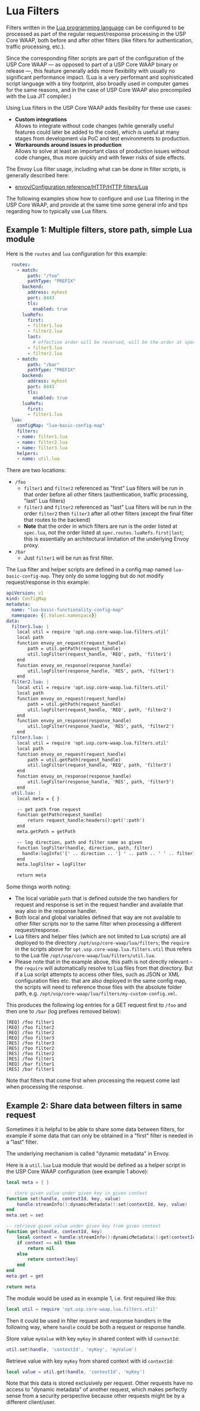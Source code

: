 # Lua Filters

Filters written in the [Lua programming language](https://www.lua.org/) can be configured to be processed
as part of the regular request/response processing in the USP Core WAAP,
both before and after other filters (like filters for authentication, traffic processing, etc.).

Since the corresponding filter scripts are part of the configuration
of the USP Core WAAP — as opposed to part of a USP Core WAAP binary or release —,
this feature generally adds more flexibility with usually no significant performance impact.
(Lua is a very performant and sophisticated script language with a tiny footprint,
also broadly used in computer games for the same reasons,
and in the case of USP Core WAAP also precompiled with the Lua JIT compiler.)

Using Lua filters in the USP Core WAAP adds flexibility for these use cases:

* **Custom integrations**<br />
  Allows to integrate without code changes (while generally useful features could later be added to the code),
  which is useful at many stages from development via PoC and test environments to production.
* **Workarounds around issues in production**<br />
  Allows to solve at least an important class of production issues without code changes,
  thus more quickly and with fewer risks of side effects.

The Envoy Lua filter usage, including what can be done in filter scripts, is generally described here:

* [envoy/Configuration reference/HTTP/HTTP filters/Lua](https://www.envoyproxy.io/docs/envoy/latest/configuration/http/http_filters/lua_filter)

The following examples show how to configure and use Lua filtering in the USP Core WAAP,
and provide at the same time some general info and tips regarding how to typically use Lua filters.

## Example 1: Multiple filters, store path, simple Lua module

Here is the `routes` and `lua` configuration for this example:

```yaml
  routes:
    - match:
        path: "/foo"
        pathType: "PREFIX"
      backend:
        address: myhost
        port: 8443
        tls:
          enabled: true
      luaRefs:
        first:
        - filter1.lua
        - filter2.lua
        last:
          # effective order will be reversed, will be the order at spec.lua
        - filter3.lua
        - filter2.lua
    - match:
        path: "/bar"
        pathType: "PREFIX"
      backend:
        address: myhost
        port: 8443
        tls:
          enabled: true
      luaRefs:
        first:
        - filter1.lua
  lua:
    configMap: "lua-basic-config-map"
    filters:
    - name: filter1.lua
    - name: filter2.lua
    - name: filter3.lua
    helpers:
    - name: util.lua
```

There are two locations:

* `/foo`
    * `filter1` and `filter2` referenced as "first" Lua filters
      will be run in that order before all other filters
      (authentication, traffic processing, "last" Lua filters)
    * `filter3` and `filter2` referenced as "last" Lua filters
      will be run in the order `filter2` then `filter3` after all other filters
      (except the final filter that routes to the backend)
    * **Note** that the order in which filters are run is the order listed at `spec.lua`,
      not the order listed at `spec.routes.luaRefs.first|last`;
      this is essentially an architectural limitation of the underlying Envoy proxy.
* `/bar`
    * Just `filter1` will be run as first filter.

The Lua filter and helper scripts are defined in a config map named `lua-basic-config-map`.
They only do some logging but do not modify request/response in this example:

```yaml
apiVersion: v1
kind: ConfigMap
metadata:
  name: "lua-basic-functionality-config-map"
  namespace: {{.Values.namespace}}
data:
  filter1.lua: |
    local util = require 'opt.usp.core-waap.lua.filters.util'
    local path
    function envoy_on_request(request_handle)
        path = util.getPath(request_handle)
        util.logFilter(request_handle, 'REQ', path, 'filter1')
    end
    function envoy_on_response(response_handle)
        util.logFilter(response_handle, 'RES', path, 'filter1')
    end
  filter2.lua: |
    local util = require 'opt.usp.core-waap.lua.filters.util'
    local path
    function envoy_on_request(request_handle)
        path = util.getPath(request_handle)
        util.logFilter(request_handle, 'REQ', path, 'filter2')
    end
    function envoy_on_response(response_handle)
        util.logFilter(response_handle, 'RES', path, 'filter2')
    end
  filter3.lua: |
    local util = require 'opt.usp.core-waap.lua.filters.util'
    local path
    function envoy_on_request(request_handle)
        path = util.getPath(request_handle)
        util.logFilter(request_handle, 'REQ', path, 'filter3')
    end
    function envoy_on_response(response_handle)
        util.logFilter(response_handle, 'RES', path, 'filter3')
    end
  util.lua: |
    local meta = { }

    -- get path from request
    function getPath(request_handle)
        return request_handle:headers():get(':path')
    end
    meta.getPath = getPath

    -- log direction, path and filter name as given
    function logFilter(handle, direction, path, filter)
      handle:logInfo('[' .. direction .. '] ' .. path .. ' ' .. filter)
    end
    meta.logFilter = logFilter

    return meta
```

Some things worth noting:

* The local variable `path` that is defined outside the two handlers for request and response
  is set in the request handler and available that way also in the response handler.
* Both local and global variables defined that way are not available
  to other filter scripts nor to the same filter when processing a different request/response.
* Lua filters and helper files (which are not limited to Lua scripts) are all deployed to the
  directory `/opt/usp/core-waap/lua/filters`; the `require` in the scripts above for
  `opt.usp.core-waap.lua.filters.util` thus refers to the Lua file
  `/opt/usp/core-waap/lua/filters/util.lua`. 
* Please note that in the example above, this path is not directly relevant - the `require` 
  will automatically resolve to Lua files from that directory. But if a Lua script attempts to 
  access other files, such as JSON or XML configuration files etc. that are also deployed in 
  the same config map, the scripts will need to reference those files with the absolute folder 
  path, e.g. `/opt/usp/core-waap/lua/filters/my-custom-config.xml`.


This produces the following log entries for a GET request first to `/foo` and then one to `/bar`
(log prefixes removed below):


```
[REQ] /foo filter1
[REQ] /foo filter2
[REQ] /foo filter2
[REQ] /foo filter3
[RES] /foo filter3
[RES] /foo filter2
[RES] /foo filter2
[RES] /foo filter1
[REQ] /bar filter1
[RES] /bar filter1
```

Note that filters that come first when processing the request come last when processing the response.

## Example 2: Share data between filters in same request

Sometimes it is helpful to be able to share some data between filters,
for example  if some data that can only be obtained in a "first" filter
is needed in a "last" filter.

The underlying mechanism is called "dynamic metadata" in Envoy.

Here is a `util.lua` Lua module that would be defined as a helper script
in the USP Core WAAP configuration (see example 1 above):

```lua
local meta = { }

-- store given value under given key in given context
function set(handle, contextId, key, value)
    handle:streamInfo():dynamicMetadata():set(contextId, key, value)
end
meta.set = set

-- retrieve given value under given key from given context
function get(handle, contextId, key)
    local context = handle:streamInfo():dynamicMetadata():get(contextId)
    if context == nil then
        return nil
    else
        return context[key]
    end
end
meta.get = get

return meta
```

The module would be used as in example 1, i.e. first required like this:

```lua
local util = require 'opt.usp.core-waap.lua.filters.util'
```
Then it could be used in filter request and response handlers in the following way,
where `handle` could be both a request or response handle.

Store value `myValue` with key `myKey` in shared context with id `contextId`:

```lua
util.set(handle, 'contextId', 'myKey', 'myValue')
```

Retrieve value with key `myKey` from shared context with id `contextId`:

```lua
local value = util.get(handle, 'contextId', 'myKey')
```

Note that this data is stored exclusively per request.
Other requests have no access to "dynamic metadata" of another request,
which makes perfectly sense from a security perspective
because other requests might be by a different client/user.
